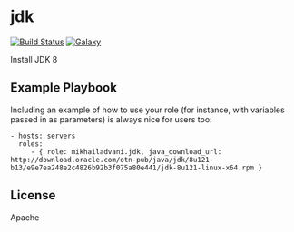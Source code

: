 jdk
=========
[![Build Status](https://travis-ci.org/mikhailadvani/jdk.svg?branch=master)](https://travis-ci.org/mikhailadvani/jdk) [![Galaxy](https://img.shields.io/badge/ansible--galaxy-mikhailadvani.jdk-blue.svg)](https://galaxy.ansible.com/mikhailadvani/jdk)

Install JDK 8

Example Playbook
----------------

Including an example of how to use your role (for instance, with variables passed in as parameters) is always nice for users too:

    - hosts: servers
      roles:
         - { role: mikhailadvani.jdk, java_download_url: http://download.oracle.com/otn-pub/java/jdk/8u121-b13/e9e7ea248e2c4826b92b3f075a80e441/jdk-8u121-linux-x64.rpm }

License
-------

Apache